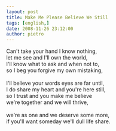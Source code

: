```yaml
---
layout: post
title: Make Me Please Believe We Still
tags: [english,]
date: 2008-11-26 23:12:00
author: pietro
---
```

Can't take your hand I know nothing,<br/>let me see and I'll own the world,<br/>I'll know what to ask and when not to,<br/>so I beg you forgive my own mistaking,<br/><br/>I'll believe your words eyes are far until,<br/>I do share my heart and you're here still,<br/>so I trust and you make me believe<br/>we're together and we will thrive,<br/><br/>we're as one and we deserve some more,<br/>if you'll want someday we'll dull life share.
